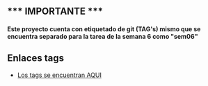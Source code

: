 <h2>*** IMPORTANTE ***</h2>
<h4>Este proyecto cuenta con etiquetado de git (TAG's) mismo que se encuentra separado para la tarea de la semana 6 como "sem06"</h4>

## Enlaces tags

- [Los tags se encuentran AQUI](https://github.com/wilsoncajisaca/thymeleaf/tags)

